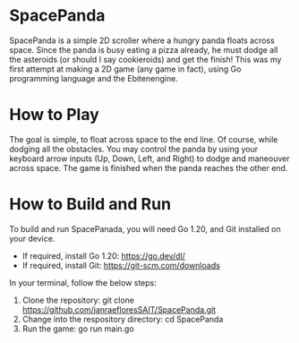 # SpacePanda
SpacePanda is a simple 2D scroller where a hungry panda floats across space. Since the panda is busy eating a pizza already, he must dodge all the asteroids (or should I say cookieroids) and get the finish! This was my first attempt at making a 2D game (any game in fact), using Go programming language and the Ebitenengine. 

# How to Play
The goal is simple, to float across space to the end line. Of course, while dodging all the obstacles. You may control the panda by using your keyboard arrow inputs (Up, Down, Left, and Right) to dodge and maneouver across space. The game is finished when the panda reaches the other end. 

# How to Build and Run
To build and run SpacePanada, you will need Go 1.20, and Git installed on your device.
- If required, install Go 1.20: https://go.dev/dl/
- If required, install Git: https://git-scm.com/downloads

In your terminal, follow the below steps:
1. Clone the repository: git clone https://github.com/janraefloresSAIT/SpacePanda.git
2. Change into the respository directory: cd SpacePanda
3. Run the game: go run main.go
